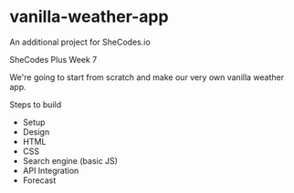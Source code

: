 # vanilla-weather-app

An additional project for SheCodes.io

SheCodes Plus Week 7

We're going to start from scratch and make our very own vanilla weather app.

Steps to build

- Setup
- Design
- HTML
- CSS
- Search engine (basic JS)
- API Integration
- Forecast